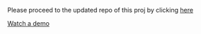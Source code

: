 Please proceed to the updated repo of this proj by clicking [here](https://github.com/Lekhya25/GSolns-Resurge)

[Watch a demo](https://youtu.be/_u5b2hOsmfg) 
